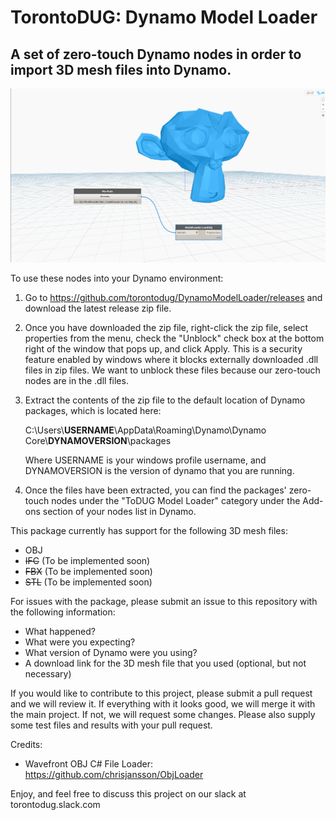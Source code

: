 # TorontoDUG: Dynamo Model Loader

## A set of zero-touch Dynamo nodes in order to import 3D mesh files into Dynamo.


![alt text](https://github.com/torontodug/DynamoModelLoader/blob/master/DynModelLoader/img/ObjImport.png "Obj Import Example")

To use these nodes into your Dynamo environment:

1. Go to https://github.com/torontodug/DynamoModelLoader/releases and download the latest release zip file.
2. Once you have downloaded the zip file, right-click the zip file, select properties from the menu, check the "Unblock" check box at the bottom right of the window that pops up, and click Apply. This is a security feature enabled by windows where it blocks externally downloaded .dll files in zip files. We want to unblock these files because our zero-touch nodes are in the .dll files.
3. Extract the contents of the zip file to the default location of Dynamo packages, which is located here:
   
   C:\Users\\**USERNAME**\\AppData\Roaming\Dynamo\Dynamo Core\\**DYNAMOVERSION**\\packages

    Where USERNAME is your windows profile username, and DYNAMOVERSION is the version of dynamo that you are running.

4. Once the files have been extracted, you can find the packages' zero-touch nodes under the "ToDUG Model Loader" category under the Add-ons section of your nodes list in Dynamo.

This package currently has support for the following 3D mesh files:

- OBJ
- ~~IFC~~ (To be implemented soon)
- ~~FBX~~ (To be implemented soon)
- ~~STL~~ (To be implemented soon)

For issues with the package, please submit an issue to this repository with the following information:

- What happened?
- What were you expecting?
- What version of Dynamo were you using?
- A download link for the 3D mesh file that you used (optional, but not necessary)

If you would like to contribute to this project, please submit a pull request and we will review it. If everything with it looks good, we will merge it with the main project. If not, we will request some changes. Please also supply some test files and results with your pull request.

Credits:
- Wavefront OBJ C# File Loader: https://github.com/chrisjansson/ObjLoader

Enjoy, and feel free to discuss this project on our slack at torontodug.slack.com

